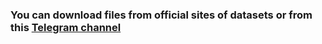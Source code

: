 ### You can download files from official sites of datasets or from this [Telegram channel](https://t.me/+TeUPvhDZ9uAzMjMy) 